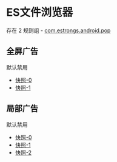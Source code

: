 # ES文件浏览器

存在 2 规则组 - [com.estrongs.android.pop](/src/apps/com.estrongs.android.pop.ts)

## 全屏广告

默认禁用

- [快照-0](https://i.gkd.li/i/12509667)
- [快照-1](https://i.gkd.li/i/12509669)

## 局部广告

默认禁用

- [快照-0](https://i.gkd.li/i/12674919)
- [快照-1](https://i.gkd.li/i/12818281)
- [快照-2](https://i.gkd.li/i/13842299)
